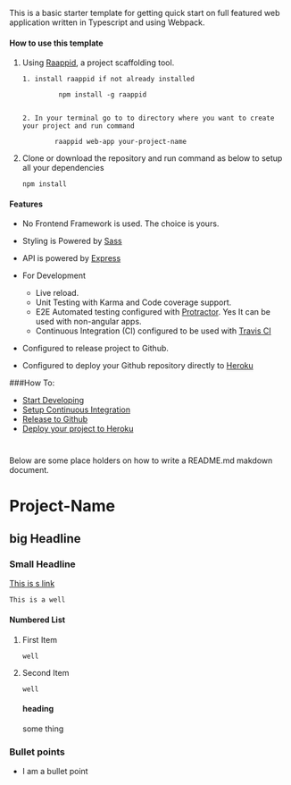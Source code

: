 

This is a basic starter template for getting quick start on full featured web application written in Typescript and using Webpack.

#### How to use this template

1. Using [Raappid](https://github.com/coolchem/raappid), a project scaffolding tool.
    
    ```
    1. install raappid if not already installed
        
             npm install -g raappid
                
                
    2. In your terminal go to to directory where you want to create your project and run command
            
            raappid web-app your-project-name       
    
    ```
2. Clone or download the repository and run command as below to setup all your dependencies

    ```
    npm install 
    ```

#### Features
- No Frontend Framework is used. The choice is yours.
- Styling is Powered by [Sass](http://sass-lang.com/)  
- API is powered by [Express](http://expressjs.com/) 
- For Development
    - Live reload.
    - Unit Testing with Karma and Code coverage support.
    - E2E Automated testing configured with [Protractor](http://www.protractortest.org/#/). Yes It can be used with non-angular apps.
    - Continuous Integration (CI) configured to be used with [Travis CI](https://travis-ci.org/) 

- Configured to release project to Github.
- Configured to deploy your Github repository directly to [Heroku](https://www.heroku.com/) 
 
###How To:
   
-  [Start Developing](docs/development.md)
-  [Setup Continuous Integration](docs/CI.md)
-  [Release to Github](docs/release.md)
-  [Deploy your project to Heroku](docs/deploy.md)

    
#    
Below are some place holders on how to write a README.md makdown document.    
    

# Project-Name

## big Headline

### Small Headline

[This is s link](http://google.com)

```
This is a well
```

#### Numbered List

1. First Item
    ```
    well
    ```

2. Second Item
    ```
    well
    ```
    #### heading
    some thing

### Bullet points

- I am a bullet point


